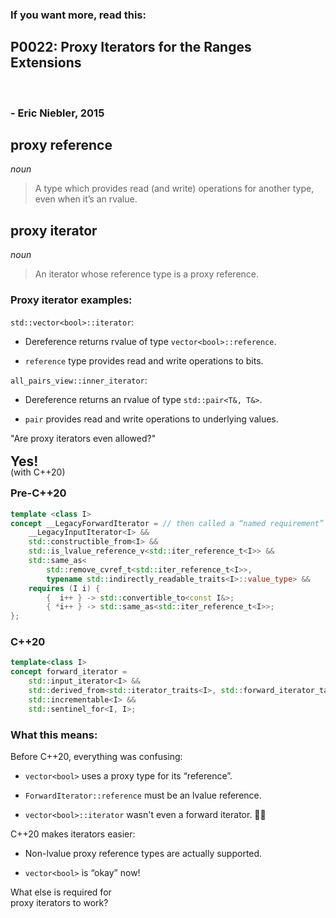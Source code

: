 <section>

### If you want more, read this:

<div class="hl-block left-align">

## P0022: Proxy Iterators for the Ranges Extensions

<br />

### - Eric Niebler, 2015

</div>

</section>
<section>

<div class="hl-block left-align">

## **proxy reference**

_noun_

> A type which provides read (and write) operations for another type, even when it’s an rvalue.

</div>

</section>
<section>

<div class="hl-block left-align">

## **proxy iterator**

_noun_

> An iterator whose reference type is a proxy reference.

</div>

</section>
<section>

<div class="hl-block left-align">

### Proxy iterator examples:

<code class="cpp" data-noescape data-trim>std::vector&lt;<span class="hljs-keyword">bool</span>&gt;::iterator</code>:
<!-- .element: class="fragment" data-fragment-index="1" -->

- Dereference returns rvalue of type <code class="cpp" data-noescape data-trim>vector&lt;<span class="hljs-keyword">bool</span>&gt;::reference</code>.

<!-- .element: class="fragment" data-fragment-index="1" -->

- `reference` type provides read and write operations to bits.

<!-- .element: class="fragment" data-fragment-index="1" -->

`all_pairs_view::inner_iterator`:
<!-- .element: class="fragment" data-fragment-index="2" -->

- Dereference returns an rvalue of type `std::pair<T&, T&>`.

<!-- .element: class="fragment" data-fragment-index="2" -->

- `pair` provides read and write operations to underlying values.

<!-- .element: class="fragment" data-fragment-index="2" -->

</div>

</section>
<section>

<div class="hl-block pretty-big-text">
"Are proxy iterators even allowed?"
</div>

<div class="fragment" data-fragment-index="1">
    <h2 class="correction" style="top: 200px; left: 550px; line-height: 0;">Yes!</h2>
</div>
<div class="fragment" data-fragment-index="2">
    <p class="correction handwriting"
       style="top: 180px; left: 740px; text-align: left; line-height: 0;">(with C++20)</p>
</div>

</section>
<section>

### Pre-C++20

```c++ [|5]
template <class I>
concept __LegacyForwardIterator = // then called a “named requirement”
	__LegacyInputIterator<I> && 
	std::constructible_from<I> &&
	std::is_lvalue_reference_v<std::iter_reference_t<I>> &&
	std::same_as<
		std::remove_cvref_t<std::iter_reference_t<I>>,
		typename std::indirectly_readable_traits<I>::value_type> &&
	requires (I i) {
		{  i++ } -> std::convertible_to<const I&>;
		{ *i++ } -> std::same_as<std::iter_reference_t<I>>;
};
```

</section>
<section>

### C++20

```c++ []
template<class I>
concept forward_iterator =
	std::input_iterator<I> &&
	std::derived_from<std::iterator_traits<I>, std::forward_iterator_tag> &&
	std::incrementable<I> &&
	std::sentinel_for<I, I>;
```

</section>
<section>

<div class="hl-block left-align">

### What this means:

Before C++20, everything was confusing:
<!-- .element: class="fragment" data-fragment-index="1" -->

- <code class="cpp">vector&lt;<span class="hljs-keyword">bool</span>&gt;</code> uses a proxy type for its “reference”.

<!-- .element: class="fragment" data-fragment-index="1" -->

- `ForwardIterator::reference` must be an lvalue reference.

<!-- .element: class="fragment" data-fragment-index="1" -->

- <code class="cpp">vector&lt;<span class="hljs-keyword">bool</span>&gt;::iterator</code> wasn't even a forward iterator. 🤦‍♂️

<!-- .element: class="fragment" data-fragment-index="1" -->


C++20 makes iterators easier:
<!-- .element: class="fragment" data-fragment-index="2" -->

- Non-lvalue proxy reference types are actually supported.

<!-- .element: class="fragment" data-fragment-index="2" -->

- <code class="cpp">vector&lt;<span class="hljs-keyword">bool</span>&gt;</code> is “okay” now!

<!-- .element: class="fragment" data-fragment-index="2" -->

</div>

</section>
<section>

<div class="hl-block pretty-big-text">
What else is required for<br/>proxy iterators to work?
</div>

</section>
